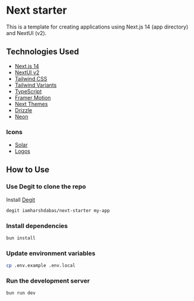 # Next starter

This is a template for creating applications using Next.js 14 (app directory) and NextUI (v2).

## Technologies Used

- [Next.js 14](https://nextjs.org/docs/getting-started)
- [NextUI v2](https://nextui.org/)
- [Tailwind CSS](https://tailwindcss.com/)
- [Tailwind Variants](https://tailwind-variants.org)
- [TypeScript](https://www.typescriptlang.org/)
- [Framer Motion](https://www.framer.com/motion/)
- [Next Themes](https://github.com/pacocoursey/next-themes)
- [Drizzle](https://orm.drizzle.team/)
- [Neon](https://neon.tech/)

### Icons

- [Solar](https://icones.js.org/collection/solar)
- [Logos](https://icones.js.org/collection/logos)

## How to Use

### Use Degit to clone the repo

Install [Degit](https://github.com/Rich-Harris/degit)

```bash
degit iamharshdabas/next-starter my-app
```

### Install dependencies

```bash
bun install
```

### Update environment variables

```bash
cp .env.example .env.local
```

### Run the development server

```bash
bun run dev
```
